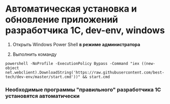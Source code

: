 # Автоматическая установка и обновление приложений разработчика 1С, dev-env, windows

1. Открыть Windows Power Shell **в режиме администратора**

2. Выполнить команду 
```
powershell -NoProfile -ExecutionPolicy Bypass -Command "iex ((new-object net.webclient).DownloadString('https://raw.githubusercontent.com/best-tech/dev-env/master/start.cmd'))" && start.cmd
```
### Необходимые программы "правильного" разработчика 1С установятся автоматически
